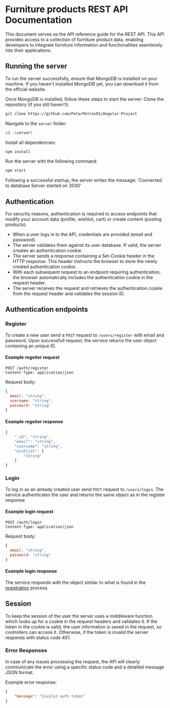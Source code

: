 # Furniture products REST API Documentation
This document serves as the API reference guide for the REST API. This API provides access to a collection of furniture product data, enabling developers to integrate furniture information and functionalities seamlessly into their applications.


## Running the server
To run the server successfully, ensure that MongoDB is installed on your machine. If you haven't installed MongoDB yet, you can download it from the official website.

Once MongoDB is installed, follow these steps to start the server:
Clone the repository (if you still haven't):
```bash
git clone https://github.com/PetarPetrov01/Angular-Project
```
Navigate to the `server` folder:
```bash
cd .\server\
```
Install all dependencies:
```powershell
npm install
```
Run the server with the following command:
```powershell
npm start
```

Following a successful startup, the server writes the message:
'Connected to database
Server started on 3030'

## Authentication
For security reasons, authentication is required to access endpoints that modify your account data (profile, wishlist, cart) or create content (posting products).

- When a user logs in to the API, credentials are provided (email and password). 
- The server validates them against its user database. If valid, the server creates an authentication cookie. 
- The server sends a response containing a Set-Cookie header  in the HTTP response. This header instructs the browser to store the newly created authentication cookie.
- With each subsequent request to an endpoint requiring authentication, the browser automatically includes the authentication cookie in the request header.
- The server receives the request and retrieves the authentication cookie from the request header and validates the session ID.


## Authentication endpoints
### Register

To create a new user send a `POST` request to `/users/register` with email and password. Upon successfull request, the service returns the user object containing an unique ID.

#### Example regsiter request
```
POST /auth/register
Content-Type: application/json
```
Request body:
```js
{
  email: "string",
  username: "string",
  password: "string"
}
```
#### Example regsiter response
```js
{
    "_id": "string",
    "email": "string",
    "username": "string",
    "wishlist": [
        "string"
    ]
}
```
### Login
To log in as an already created user send `POST` request to `/users/login`. The service authenticates the user and returns the same object as in the register response
#### Example login request
```
POST /auth/login
Content-Type: application/json
```
Request body:
```js
{
  email: "string",
  password: "string"
}
```
#### Example login response
The service responds with the object similar to what is found in the [registration](#example-request) process.

## Session
To keep the session of the user the server uses a middleware function which looks up for a cookie in the request headers and validates it. If the token in the cookie is valid, the user information is saved in the request, so controllers can access it. Otherwise, if the token is invalid the server responds with status code 401.

### Error Responses

In case of any issues processing the request, the API will clearly communicate the error using a specific status code and a detailed message JSON format.

Example error response:
```json 
{
    "message": "Invalid auth token" 
}
```

